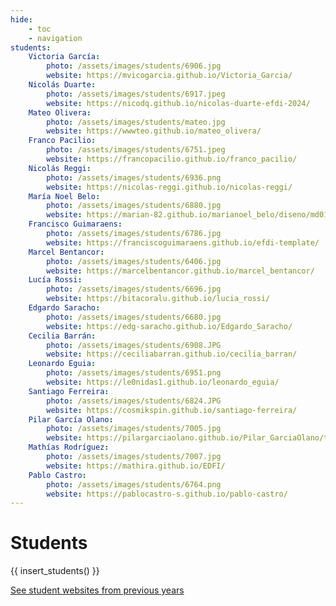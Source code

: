 ```yaml
---
hide:
    - toc
    - navigation
students:
    Victoria García:
        photo: /assets/images/students/6906.jpg
        website: https://mvicogarcia.github.io/Victoria_Garcia/
    Nicolás Duarte:
        photo: /assets/images/students/6917.jpeg
        website: https://nicodq.github.io/nicolas-duarte-efdi-2024/
    Mateo Olivera:
        photo: /assets/images/students/mateo.jpg
        website: https://wwwteo.github.io/mateo_olivera/
    Franco Pacilio:
        photo: /assets/images/students/6751.jpeg
        website: https://francopacilio.github.io/franco_pacilio/
    Nicolás Reggi:
        photo: /assets/images/students/6936.png
        website: https://nicolas-reggi.github.io/nicolas-reggi/
    María Noel Belo:
        photo: /assets/images/students/6880.jpg
        website: https://marian-82.github.io/marianoel_belo/diseno/md01/
    Francisco Guimaraens:
        photo: /assets/images/students/6786.jpg
        website: https://franciscoguimaraens.github.io/efdi-template/
    Marcel Bentancor:
        photo: /assets/images/students/6406.jpg
        website: https://marcelbentancor.github.io/marcel_bentancor/
    Lucía Rossi:
        photo: /assets/images/students/6696.jpg
        website: https://bitacoralu.github.io/lucia_rossi/
    Edgardo Saracho:
        photo: /assets/images/students/6680.jpg
        website: https://edg-saracho.github.io/Edgardo_Saracho/
    Cecilia Barrán:
        photo: /assets/images/students/6908.JPG
        website: https://ceciliabarran.github.io/cecilia_barran/
    Leonardo Eguia:
        photo: /assets/images/students/6951.png
        website: https://le0nidas1.github.io/leonardo_eguia/ 
    Santiago Ferreira:
        photo: /assets/images/students/6824.JPG
        website: https://cosmikspin.github.io/santiago-ferreira/
    Pilar García Olano:
        photo: /assets/images/students/7005.jpg
        website: https://pilargarciaolano.github.io/Pilar_GarciaOlano/tecnicos/mt01/
    Mathías Rodríguez:
        photo: /assets/images/students/7007.jpg
        website: https://mathira.github.io/EDFI/
    Pablo Castro:
        photo: /assets/images/students/6764.png
        website: https://pablocastro-s.github.io/pablo-castro/
---
```


# Students

{{ insert_students() }}


<div class="button-container">

<a class="md-button" href="https://efdia20212.gitlab.io/efdia2021/">See student websites from previous years</a>

</div>